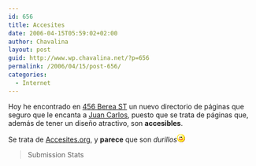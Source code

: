 ```yaml
---
id: 656
title: Accesites
date: 2006-04-15T05:59:02+02:00
author: Chavalina
layout: post
guid: http://www.wp.chavalina.net/?p=656
permalink: /2006/04/15/post-656/
categories:
  - Internet
---
```

Hoy he encontrado en <a href="http://www.456bereastreet.com/archive/200604/a_showcase_for_attractive_and_accessible_websites/" target="_blank">456 Berea ST</a> un nuevo directorio de páginas que seguro que le encanta a <a href="http://usalo.es/" target="_blank">Juan Carlos</a>, puesto que se trata de páginas que, además de tener un dise&ntilde;o atractivo, son **accesibles**.

Se trata de <a href="http://accessites.org/home/" target="_blank">Accesites.org</a>, y **parece** que son _durillos_![emo](/imagenes/emoticonos/sonrisa.gif) 

> Submission Stats
